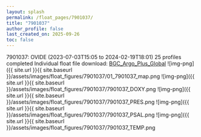 ```yaml
---
layout: splash
permalink: /float_pages/7901037/
title: "7901037"
author_profile: false
last_created_on: 2025-09-26
toc: false
---
```

 
7901037: OVIDE (2023-07-03T15:05 to 2024-02-19T18:01)
25 profiles completed
Individual float file download: [BGC_Argo_Plus_Global](https://ftp.soest.hawaii.edu/bgc_argo_plus/Individual_Floats/outliers_removed/7901037_Sprof_processed.nc)
![img-png]({{ site.url }}{{ site.baseurl }}/assets/images/float_figures/7901037/01_7901037_map.png
![img-png]({{ site.url }}{{ site.baseurl }}/assets/images/float_figures/7901037/7901037_DOXY.png
![img-png]({{ site.url }}{{ site.baseurl }}/assets/images/float_figures/7901037/7901037_PRES.png
![img-png]({{ site.url }}{{ site.baseurl }}/assets/images/float_figures/7901037/7901037_PSAL.png
![img-png]({{ site.url }}{{ site.baseurl }}/assets/images/float_figures/7901037/7901037_TEMP.png
